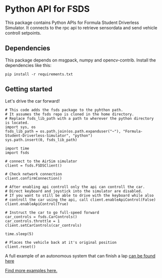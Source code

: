 # Python API for FSDS

This package contains Python APIs for Formula Student Driverless Simulator.
It connects to the rpc api to retrieve sensordata and send vehicle controll setpoints.

## Dependencies
This package depends on msgpack, numpy and opencv-contrib. Install the dependencies like this:

```
pip install -r requirements.txt
```

## Getting started

Let's drive the car forward!

```
# This code adds the fsds package to the pyhthon path.
# It assumes the fsds repo is cloned in the home directory.
# Replace fsds_lib_path with a path to wherever the python directory is located.
import sys, os
fsds_lib_path = os.path.join(os.path.expanduser("~"), "Formula-Student-Driverless-Simulator", "python")
sys.path.insert(0, fsds_lib_path)

import time
import fsds

# connect to the AirSim simulator 
client = fsds.FSDSClient()

# Check network connection
client.confirmConnection()

# After enabling api controll only the api can controll the car. 
# Direct keyboard and joystick into the simulator are disabled.
# If you want to still be able to drive with the keyboard while also 
# controll the car using the api, call client.enableApiControl(False)
client.enableApiControl(True)

# Instruct the car to go full-speed forward
car_controls = fsds.CarControls()
car_controls.throttle = 1
client.setCarControls(car_controls)

time.sleep(5)

# Places the vehicle back at it's original position
client.reset()
```

A full example of an autonomous system that can finish a lap [can be found here](https://github.com/FS-Driverless/Formula-Student-Driverless-Simulator/tree/master/python/examples/autonomous_example.py)

[Find more examples here.](https://github.com/FS-Driverless/Formula-Student-Driverless-Simulator/tree/master/python/examples)